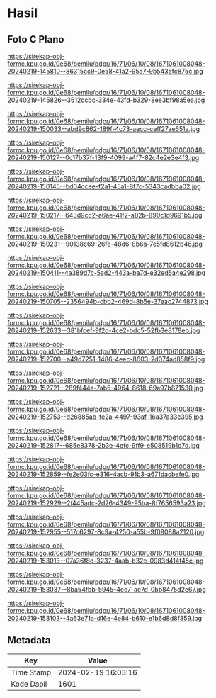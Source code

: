# Hasil

## Foto C Plano

https://sirekap-obj-formc.kpu.go.id/0e68/pemilu/pdpr/16/71/06/10/08/1671061008048-20240219-145810--86315cc9-0e58-41a2-95a7-9b5435fc875c.jpg

https://sirekap-obj-formc.kpu.go.id/0e68/pemilu/pdpr/16/71/06/10/08/1671061008048-20240219-145826--3612ccbc-334e-43fd-b329-8ee3bf98a5ea.jpg

https://sirekap-obj-formc.kpu.go.id/0e68/pemilu/pdpr/16/71/06/10/08/1671061008048-20240219-150033--abd9c862-189f-4c73-aecc-ceff27ae651a.jpg

https://sirekap-obj-formc.kpu.go.id/0e68/pemilu/pdpr/16/71/06/10/08/1671061008048-20240219-150127--0c17b37f-13f9-4099-a4f7-82c4e2e3e4f3.jpg

https://sirekap-obj-formc.kpu.go.id/0e68/pemilu/pdpr/16/71/06/10/08/1671061008048-20240219-150145--bd04ccee-f2a1-45a1-8f7c-5343cadbba02.jpg

https://sirekap-obj-formc.kpu.go.id/0e68/pemilu/pdpr/16/71/06/10/08/1671061008048-20240219-150217--643d9cc2-a6ae-41f2-a82b-890c1d9691b5.jpg

https://sirekap-obj-formc.kpu.go.id/0e68/pemilu/pdpr/16/71/06/10/08/1671061008048-20240219-150231--90138c69-26fe-48d6-8b6a-7e5fd8612b46.jpg

https://sirekap-obj-formc.kpu.go.id/0e68/pemilu/pdpr/16/71/06/10/08/1671061008048-20240219-150411--4a389d7c-5ad2-443a-ba7d-e32ed5a4e298.jpg

https://sirekap-obj-formc.kpu.go.id/0e68/pemilu/pdpr/16/71/06/10/08/1671061008048-20240219-150705--2356494b-cbb2-469d-8b5e-37eac2744873.jpg

https://sirekap-obj-formc.kpu.go.id/0e68/pemilu/pdpr/16/71/06/10/08/1671061008048-20240219-152633--381bfcef-9f2d-4ce2-bdc5-52fb3e8178eb.jpg

https://sirekap-obj-formc.kpu.go.id/0e68/pemilu/pdpr/16/71/06/10/08/1671061008048-20240219-152700--a49d7251-1486-4eec-8603-2d074ad858f9.jpg

https://sirekap-obj-formc.kpu.go.id/0e68/pemilu/pdpr/16/71/06/10/08/1671061008048-20240219-152721--289f444a-7ab5-4964-8618-69a97b871530.jpg

https://sirekap-obj-formc.kpu.go.id/0e68/pemilu/pdpr/16/71/06/10/08/1671061008048-20240219-152753--d26885ab-fe2a-4497-93af-16a37a33c395.jpg

https://sirekap-obj-formc.kpu.go.id/0e68/pemilu/pdpr/16/71/06/10/08/1671061008048-20240219-152817--685e8378-2b3e-4efc-9ff9-e508519b1d7d.jpg

https://sirekap-obj-formc.kpu.go.id/0e68/pemilu/pdpr/16/71/06/10/08/1671061008048-20240219-152859--fe2e03fc-e316-4acb-91b3-a671dacbefe0.jpg

https://sirekap-obj-formc.kpu.go.id/0e68/pemilu/pdpr/16/71/06/10/08/1671061008048-20240219-152929--2f445adc-2d26-4349-95ba-8f7656593a23.jpg

https://sirekap-obj-formc.kpu.go.id/0e68/pemilu/pdpr/16/71/06/10/08/1671061008048-20240219-152955--517c6297-8c9a-4250-a55b-9f09088a2120.jpg

https://sirekap-obj-formc.kpu.go.id/0e68/pemilu/pdpr/16/71/06/10/08/1671061008048-20240219-153013--07a36f8d-3237-4aab-b32e-0983d414f45c.jpg

https://sirekap-obj-formc.kpu.go.id/0e68/pemilu/pdpr/16/71/06/10/08/1671061008048-20240219-153037--8ba54fbb-5945-4ee7-ac7d-0bb8475d2e67.jpg

https://sirekap-obj-formc.kpu.go.id/0e68/pemilu/pdpr/16/71/06/10/08/1671061008048-20240219-153103--4a63e71a-d16e-4e84-b610-e1b6d8d8f359.jpg


## Metadata

| Key        | Value               |
| ---------- | ------------------- |
| Time Stamp | 2024-02-19 16:03:16 |
| Kode Dapil | 1601                |



